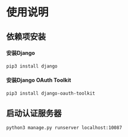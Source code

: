<!--
 * @Author: why
 * @Date: 2021-08-13 14:10:15
 * @LastEditTime: 2021-08-13 14:17:51
 * @LastEditors: why
 * @Description: 
 * @FilePath: /sa/auth_server/README.md
 * 
-->
# 使用说明
## 依赖项安装
#### 安装Django
```
pip3 install django
```
#### 安装Django OAuth Toolkit
```
pip3 install django-oauth-toolkit
```
## 启动认证服务器
```
python3 manage.py runserver localhost:10087
```